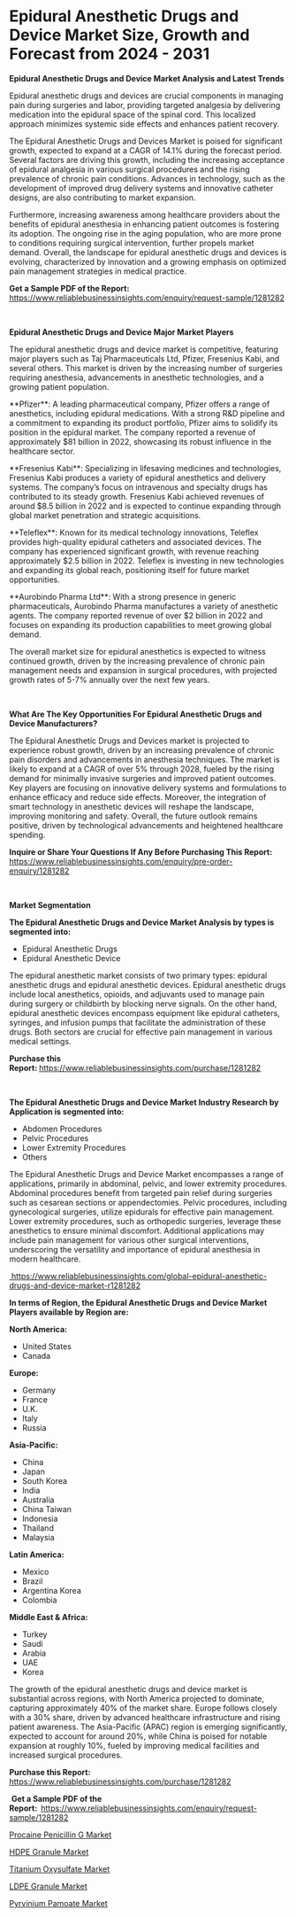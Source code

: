 <p><h1>Epidural Anesthetic Drugs and Device Market Size, Growth and Forecast from 2024 - 2031</h1></p><p><strong>Epidural Anesthetic Drugs and Device Market Analysis and Latest Trends</strong></p>
<p><p>Epidural anesthetic drugs and devices are crucial components in managing pain during surgeries and labor, providing targeted analgesia by delivering medication into the epidural space of the spinal cord. This localized approach minimizes systemic side effects and enhances patient recovery.</p><p>The Epidural Anesthetic Drugs and Devices Market is poised for significant growth, expected to expand at a CAGR of 14.1% during the forecast period. Several factors are driving this growth, including the increasing acceptance of epidural analgesia in various surgical procedures and the rising prevalence of chronic pain conditions. Advances in technology, such as the development of improved drug delivery systems and innovative catheter designs, are also contributing to market expansion.</p><p>Furthermore, increasing awareness among healthcare providers about the benefits of epidural anesthesia in enhancing patient outcomes is fostering its adoption. The ongoing rise in the aging population, who are more prone to conditions requiring surgical intervention, further propels market demand. Overall, the landscape for epidural anesthetic drugs and devices is evolving, characterized by innovation and a growing emphasis on optimized pain management strategies in medical practice.</p></p>
<p><strong>Get a Sample PDF of the Report:&nbsp;</strong> <a href="https://www.reliablebusinessinsights.com/enquiry/request-sample/1281282?utm_campaign=1837&utm_medium=2&utm_source=Github&utm_content=ia&utm_term=10122024&utm_id=epidural-anesthetic-drugs-and-device">https://www.reliablebusinessinsights.com/enquiry/request-sample/1281282</a></p>
<p>&nbsp;</p>
<p><strong>Epidural Anesthetic Drugs and Device Major Market Players</strong></p>
<p><p>The epidural anesthetic drugs and device market is competitive, featuring major players such as Taj Pharmaceuticals Ltd, Pfizer, Fresenius Kabi, and several others. This market is driven by the increasing number of surgeries requiring anesthesia, advancements in anesthetic technologies, and a growing patient population.</p><p>**Pfizer**: A leading pharmaceutical company, Pfizer offers a range of anesthetics, including epidural medications. With a strong R&D pipeline and a commitment to expanding its product portfolio, Pfizer aims to solidify its position in the epidural market. The company reported a revenue of approximately $81 billion in 2022, showcasing its robust influence in the healthcare sector.</p><p>**Fresenius Kabi**: Specializing in lifesaving medicines and technologies, Fresenius Kabi produces a variety of epidural anesthetics and delivery systems. The company’s focus on intravenous and specialty drugs has contributed to its steady growth. Fresenius Kabi achieved revenues of around $8.5 billion in 2022 and is expected to continue expanding through global market penetration and strategic acquisitions.</p><p>**Teleflex**: Known for its medical technology innovations, Teleflex provides high-quality epidural catheters and associated devices. The company has experienced significant growth, with revenue reaching approximately $2.5 billion in 2022. Teleflex is investing in new technologies and expanding its global reach, positioning itself for future market opportunities.</p><p>**Aurobindo Pharma Ltd**: With a strong presence in generic pharmaceuticals, Aurobindo Pharma manufactures a variety of anesthetic agents. The company reported revenue of over $2 billion in 2022 and focuses on expanding its production capabilities to meet growing global demand.</p><p>The overall market size for epidural anesthetics is expected to witness continued growth, driven by the increasing prevalence of chronic pain management needs and expansion in surgical procedures, with projected growth rates of 5-7% annually over the next few years.</p></p>
<p>&nbsp;</p>
<p><strong>What Are The Key Opportunities For Epidural Anesthetic Drugs and Device Manufacturers?</strong></p>
<p><p>The Epidural Anesthetic Drugs and Devices market is projected to experience robust growth, driven by an increasing prevalence of chronic pain disorders and advancements in anesthesia techniques. The market is likely to expand at a CAGR of over 5% through 2028, fueled by the rising demand for minimally invasive surgeries and improved patient outcomes. Key players are focusing on innovative delivery systems and formulations to enhance efficacy and reduce side effects. Moreover, the integration of smart technology in anesthetic devices will reshape the landscape, improving monitoring and safety. Overall, the future outlook remains positive, driven by technological advancements and heightened healthcare spending.</p></p>
<p><strong>Inquire or Share Your Questions If Any Before Purchasing This Report:</strong> <a href="https://www.reliablebusinessinsights.com/enquiry/pre-order-enquiry/1281282?utm_campaign=1837&utm_medium=2&utm_source=Github&utm_content=ia&utm_term=10122024&utm_id=epidural-anesthetic-drugs-and-device">https://www.reliablebusinessinsights.com/enquiry/pre-order-enquiry/1281282</a></p>
<p>&nbsp;</p>
<p><strong>Market Segmentation</strong></p>
<p><strong>The Epidural Anesthetic Drugs and Device Market Analysis by types is segmented into:</strong></p>
<p><ul><li>Epidural Anesthetic Drugs</li><li>Epidural Anesthetic Device</li></ul></p>
<p><p>The epidural anesthetic market consists of two primary types: epidural anesthetic drugs and epidural anesthetic devices. Epidural anesthetic drugs include local anesthetics, opioids, and adjuvants used to manage pain during surgery or childbirth by blocking nerve signals. On the other hand, epidural anesthetic devices encompass equipment like epidural catheters, syringes, and infusion pumps that facilitate the administration of these drugs. Both sectors are crucial for effective pain management in various medical settings.</p></p>
<p><strong>Purchase this Report:&nbsp;</strong><a href="https://www.reliablebusinessinsights.com/purchase/1281282?utm_campaign=1837&utm_medium=2&utm_source=Github&utm_content=ia&utm_term=10122024&utm_id=epidural-anesthetic-drugs-and-device">https://www.reliablebusinessinsights.com/purchase/1281282</a></p>
<p>&nbsp;</p>
<p><strong>The Epidural Anesthetic Drugs and Device Market Industry Research by Application is segmented into:</strong></p>
<p><ul><li>Abdomen Procedures</li><li>Pelvic Procedures</li><li>Lower Extremity Procedures</li><li>Others</li></ul></p>
<p><p>The Epidural Anesthetic Drugs and Device Market encompasses a range of applications, primarily in abdominal, pelvic, and lower extremity procedures. Abdominal procedures benefit from targeted pain relief during surgeries such as cesarean sections or appendectomies. Pelvic procedures, including gynecological surgeries, utilize epidurals for effective pain management. Lower extremity procedures, such as orthopedic surgeries, leverage these anesthetics to ensure minimal discomfort. Additional applications may include pain management for various other surgical interventions, underscoring the versatility and importance of epidural anesthesia in modern healthcare.</p></p>
<p><a href="https://www.reliablebusinessinsights.com/global-epidural-anesthetic-drugs-and-device-market-r1281282?utm_campaign=1837&utm_medium=2&utm_source=Github&utm_content=ia&utm_term=10122024&utm_id=epidural-anesthetic-drugs-and-device">&nbsp;https://www.reliablebusinessinsights.com/global-epidural-anesthetic-drugs-and-device-market-r1281282</a></p>
<p><strong>In terms of Region, the Epidural Anesthetic Drugs and Device Market Players available by Region are:</strong></p>
<p>
    <p> <strong> North America: </strong>
        <ul>
            <li>United States</li>
            <li>Canada</li>
        </ul>
        </p> 
    <p> <strong> Europe: </strong>
        <ul>
            <li>Germany</li>
            <li>France</li>
            <li>U.K.</li>
            <li>Italy</li>
            <li>Russia</li>
        </ul>
        </p> 
    <p> <strong> Asia-Pacific: </strong>
        <ul>
            <li>China</li>
            <li>Japan</li>
            <li>South Korea</li>
            <li>India</li>
            <li>Australia</li>
            <li>China Taiwan</li>
            <li>Indonesia</li>
            <li>Thailand</li>
            <li>Malaysia</li>
        </ul>
        </p> 
    <p> <strong> Latin America: </strong>
        <ul>
            <li>Mexico</li>
            <li>Brazil</li>
            <li>Argentina Korea</li>
            <li>Colombia</li>
        </ul>
        </p> 
    <p> <strong> Middle East & Africa: </strong>
        <ul>
            <li>Turkey</li>
            <li>Saudi</li>
            <li>Arabia</li>
            <li>UAE</li>
            <li>Korea</li>
        </ul>
    </p>
    </p>
<p><p>The growth of the epidural anesthetic drugs and device market is substantial across regions, with North America projected to dominate, capturing approximately 40% of the market share. Europe follows closely with a 30% share, driven by advanced healthcare infrastructure and rising patient awareness. The Asia-Pacific (APAC) region is emerging significantly, expected to account for around 20%, while China is poised for notable expansion at roughly 10%, fueled by improving medical facilities and increased surgical procedures.</p></p>
<p><strong>Purchase this Report: </strong><a href="https://www.reliablebusinessinsights.com/purchase/1281282?utm_campaign=1837&utm_medium=2&utm_source=Github&utm_content=ia&utm_term=10122024&utm_id=epidural-anesthetic-drugs-and-device">https://www.reliablebusinessinsights.com/purchase/1281282</a></p>
<p>&nbsp;<strong>Get a Sample PDF of the Report:&nbsp;&nbsp;</strong><a href="https://www.reliablebusinessinsights.com/enquiry/request-sample/1281282?utm_campaign=1837&utm_medium=2&utm_source=Github&utm_content=ia&utm_term=10122024&utm_id=epidural-anesthetic-drugs-and-device">https://www.reliablebusinessinsights.com/enquiry/request-sample/1281282</a></p>
<p><strong></strong></p>
<p><p><a href="https://www.linkedin.com/pulse/procaine-penicillin-g-market-outlook-2024-2031-examining-jdo9f?utm_campaign=1837&utm_medium=2&utm_source=Github&utm_content=ia&utm_term=10122024&utm_id=epidural-anesthetic-drugs-and-device">Procaine Penicillin G Market</a></p><p><a href="https://www.linkedin.com/pulse/c-hannibex-sqmmf?utm_campaign=1837&utm_medium=2&utm_source=Github&utm_content=ia&utm_term=10122024&utm_id=epidural-anesthetic-drugs-and-device">HDPE Granule Market</a></p><p><a href="https://www.linkedin.com/pulse/industry-analysis-technological-advancements-titanium-oxysulfate-sndpf?utm_campaign=1837&utm_medium=2&utm_source=Github&utm_content=ia&utm_term=10122024&utm_id=epidural-anesthetic-drugs-and-device">Titanium Oxysulfate Market</a></p><p><a href="https://www.linkedin.com/pulse/projected-ldpe-granule-market-growth-149-cagr-from-2024-2031-csujf?utm_campaign=1837&utm_medium=2&utm_source=Github&utm_content=ia&utm_term=10122024&utm_id=epidural-anesthetic-drugs-and-device">LDPE Granule Market</a></p><p><a href="https://www.linkedin.com/pulse/projecting-pyrvinium-pamoate-markets-rapid-growthwith-cagr-106-itcjf?utm_campaign=1837&utm_medium=2&utm_source=Github&utm_content=ia&utm_term=10122024&utm_id=epidural-anesthetic-drugs-and-device">Pyrvinium Pamoate Market</a></p></p>